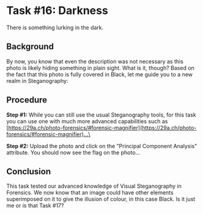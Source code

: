 # Task #16: Darkness

There is something lurking in the dark.

## Background

By now, you know that even the description was not necessary as this photo is likely hiding something in plain sight. What is it, though? Based on the fact that this photo is fully covered in Black, let me guide you to a new realm in Steganography:

## Procedure

**Step #1:** While you can still use the usual Steganography tools, for this task you can use one with much more advanced capabilities such as [https://29a.ch/photo-forensics/#forensic-magnifier](https://29a.ch/photo-forensics/#forensic-magnifier)...\

**Step #2:** Upload the photo and click on the "Principal Component Analysis" attribute. You should now see the flag on the photo...

## Conclusion

This task tested our advanced knowledge of Visual Steganography in Forensics. We now know that an image could have other elements superimposed on it to give the illusion of colour, in this case Black. Is it just me or is that Task #17?
